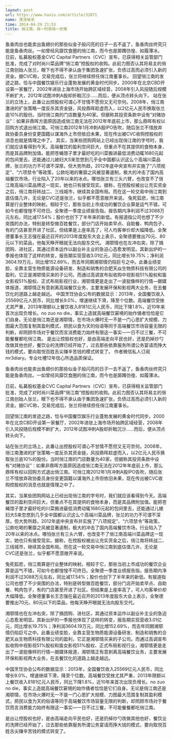 ```yaml
---
layout: post
url: https://www.huxiu.com/article/32871
name: 煲汤味浓
time: 2014-04-29 21:53
title: 俏江南，俏一时易俏一世难
---
```

鱼香肉丝也能卖出鱼翅价的那些似金子般闪亮的日子一去不返了，鱼香肉丝终究只能是鱼香肉丝。一如曾经风靡饮食圈的俏江南，而今也是踯躅彷徨、如履薄冰。 日前，私募股权基金CVC Capital Partners（CVC）宣布，已获得相关监管部门批准，完成了对时尚川菜品牌“俏江南”控股权的收购。此前力图否认其将易主的俏江南创始人张兰，眼下也不得不承认由于集团急速扩张，负债过高而必须引入新的资金。据CVC称，交易完成后，张兰将继续担任俏江南董事长。 回望俏江南的发迹之路，恰与中国餐饮娱乐行业蓬勃发展的黄金时代同步。2000年在北京CBD开设第一家餐厅，2002年进驻上海市场开始跨区域经营，2008年引入风投随后规模不断扩大，2012年试图冲刺A股却折戟沉沙……而后，便从顶点转头向下。 站在张兰的立场上，此番让出控股权可谓心不甘情不愿但又无可奈何。2008年，俏江南激进的扩张策略一度反杀其资金链，风投鼎晖趁虚而入，以2亿元人民币换取张兰逾10%的股份。当时俏江南的门店数量为40家。但据称其投资条款中设有“对赌协议”：如果非鼎晖方面原因造成俏江南无法在2012年年底前上市，那么鼎晖有权以回购方式退出俏江南。可俏江南2012年1月冲刺A股IPO告吹，随后张兰不惜放弃政协委员身份变更国籍以谋海外上市但依旧未果，现在传出被CVC收购控股权的消息也就是情理之中了。 其实，当某些团购网站上已经出现俏江南的字号时，我们就应该看得到今天。高端餐饮的盈利空间巨大，但重点不在其提供的食物本身，而是其品牌附加值。能把苍蝇馆子里才最好吃的川菜搬进最低消费动辄1680元起的包间里去，还能通过儿媳妇大S来忽悠到几乎全中国都认识这么个高端川菜品牌，张兰的功力不可谓不深厚。但大势所趋，2012年底中央宣布并实施了“八项规定”、“六项禁令”等政策，公款吃喝的奢靡之风被显著遏制，极大的冲击了国内高端餐饮市场，行业陷入了20年以来的冰点。哪怕张兰有三头六臂，也改变不了俏江南高端川菜品牌这一现实，她也只有接受现实。据称，在控股权被出让充实资金之后，俏江南将转战二、三线城市，继续其全国布局。而在这一轮交易中俏江南到底估值几许，无论是CVC还是张兰，似乎都不愿意敞开来说。 兔死狐悲，俏江南算是行业整体的映射。相较于它，那些当初上市成功的餐饮企业算是运气不错，可如今也都惶惶不可终日。全聚德一季度业绩报告指，报告期内净利润不过3088万元左右，同比减17.54%；股价也创下了半年来的新低。有报道指公司也想了不少突围的办法，特别是转型做百姓餐饮，部分门店开始卖早点、自助餐、鸭肉包子，有的门店甚至开进了社区。但结果是上座率高了，可人均客单价却大幅降低。全聚德董事长王志强在最近召开的2013年度股东大会上表示，全聚德要推出70元、80元以下的菜品，他每天睁开眼就无法向股东交代。 湘鄂情也在左冲右突，除了搞团购、进社区，其通过资本运作以副业补主业的急迫心态愈发明显。其新出炉的一季报也体现了这样的转变，报告期实现营收3.01亿元，同比增长19.75%；净利润3604.19万元，同比增152.69%，而去年同期湘鄂情仍陷巨亏之中。此番业绩变脸，全靠主营生物质能源设备研发、制造和销售的合肥天焱生物质科技有限公司的盈利，它正是湘鄂情买来的子公司。而通过高调宣布拟收购中视影视51%股权和笛女影视51%股权、正式布局影视行业，湘鄂情更是走出了一波挺像样的行情—据媒体报道，湘鄂情正有意剥离高端餐饮业务，主要发展环保和影视两大业务，在去餐饮化的道路上越走越远。 中国烹饪协会公布的数据显示：2013年，全国餐饮收入25569亿元人民币，同比增长9.0%，增速继续下滑，降至个位数。高端餐饮受挫尤其严重，2013年限额以上餐饮收入8181亿元人民币，同比下降1.8%，近10年来首次出现负增长。no zuo no die，事实上造就高端餐饮窘境的始作俑者恰恰是它们自身。无论是俏江南还是湘鄂情，在市场火爆时无一不是一门心思扩大规模、力图最大范围复制其盈利模式，把民以食为天的俗语等同于高端餐饮市场容量无限的判断，却罔顾市场对于餐饮而言消费能力始终有限这一事实—一日不过三餐，不可能餐餐都吃俏江南。 是出让控股权也好，是由高端走向平民也好，还是扔掉炒勺改做其他也好，餐饮业的洗牌已经开始了，过去那些依靠服务所谓公务宴请而挣大钱的模式，要向取悦百姓舌尖赚辛苦钱的模式转变了。 作者微信私人订阅mr3diary。专业吐槽12年信心所选品质保证。

鱼香肉丝也能卖出鱼翅价的那些似金子般闪亮的日子一去不返了，鱼香肉丝终究只能是鱼香肉丝。一如曾经风靡饮食圈的俏江南，而今也是踯躅彷徨、如履薄冰。

日前，私募股权基金CVC Capital Partners（CVC）宣布，已获得相关监管部门批准，完成了对时尚川菜品牌“俏江南”控股权的收购。此前力图否认其将易主的俏江南创始人张兰，眼下也不得不承认由于集团急速扩张，负债过高而必须引入新的资金。据CVC称，交易完成后，张兰将继续担任俏江南董事长。

回望俏江南的发迹之路，恰与中国餐饮娱乐行业蓬勃发展的黄金时代同步。2000年在北京CBD开设第一家餐厅，2002年进驻上海市场开始跨区域经营，2008年引入风投随后规模不断扩大，2012年试图冲刺A股却折戟沉沙……而后，便从顶点转头向下。

站在张兰的立场上，此番让出控股权可谓心不甘情不愿但又无可奈何。2008年，俏江南激进的扩张策略一度反杀其资金链，风投鼎晖趁虚而入，以2亿元人民币换取张兰逾10%的股份。当时俏江南的门店数量为40家。但据称其投资条款中设有“对赌协议”：如果非鼎晖方面原因造成俏江南无法在2012年年底前上市，那么鼎晖有权以回购方式退出俏江南。可俏江南2012年1月冲刺A股IPO告吹，随后张兰不惜放弃政协委员身份变更国籍以谋海外上市但依旧未果，现在传出被CVC收购控股权的消息也就是情理之中了。

其实，当某些团购网站上已经出现俏江南的字号时，我们就应该看得到今天。高端餐饮的盈利空间巨大，但重点不在其提供的食物本身，而是其品牌附加值。能把苍蝇馆子里才最好吃的川菜搬进最低消费动辄1680元起的包间里去，还能通过儿媳妇大S来忽悠到几乎全中国都认识这么个高端川菜品牌，张兰的功力不可谓不深厚。但大势所趋，2012年底中央宣布并实施了“八项规定”、“六项禁令”等政策，公款吃喝的奢靡之风被显著遏制，极大的冲击了国内高端餐饮市场，行业陷入了20年以来的冰点。哪怕张兰有三头六臂，也改变不了俏江南高端川菜品牌这一现实，她也只有接受现实。据称，在控股权被出让充实资金之后，俏江南将转战二、三线城市，继续其全国布局。而在这一轮交易中俏江南到底估值几许，无论是CVC还是张兰，似乎都不愿意敞开来说。

兔死狐悲，俏江南算是行业整体的映射。相较于它，那些当初上市成功的餐饮企业算是运气不错，可如今也都惶惶不可终日。全聚德一季度业绩报告指，报告期内净利润不过3088万元左右，同比减17.54%；股价也创下了半年来的新低。有报道指公司也想了不少突围的办法，特别是转型做百姓餐饮，部分门店开始卖早点、自助餐、鸭肉包子，有的门店甚至开进了社区。但结果是上座率高了，可人均客单价却大幅降低。全聚德董事长王志强在最近召开的2013年度股东大会上表示，全聚德要推出70元、80元以下的菜品，他每天睁开眼就无法向股东交代。

湘鄂情也在左冲右突，除了搞团购、进社区，其通过资本运作以副业补主业的急迫心态愈发明显。其新出炉的一季报也体现了这样的转变，报告期实现营收3.01亿元，同比增长19.75%；净利润3604.19万元，同比增152.69%，而去年同期湘鄂情仍陷巨亏之中。此番业绩变脸，全靠主营生物质能源设备研发、制造和销售的合肥天焱生物质科技有限公司的盈利，它正是湘鄂情买来的子公司。而通过高调宣布拟收购中视影视51%股权和笛女影视51%股权、正式布局影视行业，湘鄂情更是走出了一波挺像样的行情—据媒体报道，湘鄂情正有意剥离高端餐饮业务，主要发展环保和影视两大业务，在去餐饮化的道路上越走越远。

中国烹饪协会公布的数据显示：2013年，全国餐饮收入25569亿元人民币，同比增长9.0%，增速继续下滑，降至个位数。高端餐饮受挫尤其严重，2013年限额以上餐饮收入8181亿元人民币，同比下降1.8%，近10年来首次出现负增长。no zuo no die，事实上造就高端餐饮窘境的始作俑者恰恰是它们自身。无论是俏江南还是湘鄂情，在市场火爆时无一不是一门心思扩大规模、力图最大范围复制其盈利模式，把民以食为天的俗语等同于高端餐饮市场容量无限的判断，却罔顾市场对于餐饮而言消费能力始终有限这一事实—一日不过三餐，不可能餐餐都吃俏江南。

是出让控股权也好，是由高端走向平民也好，还是扔掉炒勺改做其他也好，餐饮业的洗牌已经开始了，过去那些依靠服务所谓公务宴请而挣大钱的模式，要向取悦百姓舌尖赚辛苦钱的模式转变了。

